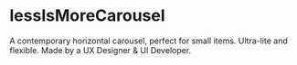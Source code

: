 # lessIsMoreCarousel
A contemporary horizontal carousel, perfect for small items. Ultra-lite and flexible. Made by a UX Designer &amp; UI Developer.
